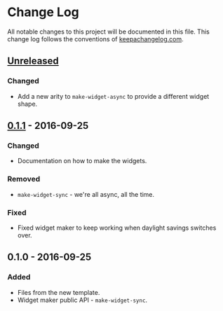 # Change Log
All notable changes to this project will be documented in this file. This change log follows the conventions of [keepachangelog.com](http://keepachangelog.com/).

## [Unreleased]
### Changed
- Add a new arity to `make-widget-async` to provide a different widget shape.

## [0.1.1] - 2016-09-25
### Changed
- Documentation on how to make the widgets.

### Removed
- `make-widget-sync` - we're all async, all the time.

### Fixed
- Fixed widget maker to keep working when daylight savings switches over.

## 0.1.0 - 2016-09-25
### Added
- Files from the new template.
- Widget maker public API - `make-widget-sync`.

[Unreleased]: https://github.com/your-name/five-k-api/compare/0.1.1...HEAD
[0.1.1]: https://github.com/your-name/five-k-api/compare/0.1.0...0.1.1
